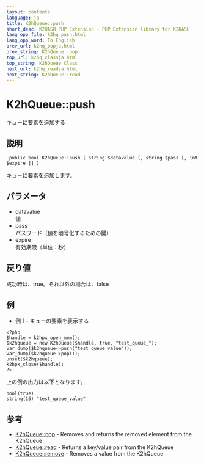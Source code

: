 ```yaml
---
layout: contents
language: ja
title: K2hQueue::push
short_desc: K2HASH PHP Extension - PHP Extension library for K2HASH
lang_opp_file: k2hq_push.html
lang_opp_word: To English
prev_url: k2hq_popja.html
prev_string: K2hQueue::pop
top_url: k2hq_classja.html
top_string: K2hQueue Class
next_url: k2hq_readja.html
next_string: K2hQueue::read
---
```


# K2hQueue::push
キューに要素を追加する

## 説明

```
 public bool K2hQueue::push ( string $datavalue [, string $pass [, int $expire ]] )
```

キューに要素を追加します。

## パラメータ
- datavalue  
値
- pass  
パスワード（値を暗号化するための鍵）
- expire  
有効期限（単位：秒）

## 戻り値
成功時は、true。それ以外の場合は、false

## 例
- 例 1 - キューの要素を表示する

```
<?php
$handle = k2hpx_open_mem();
$k2hqueue = new K2hQueue($handle, true, "test_queue_");
var_dump($k2hqueue->push("test_queue_value"));
var_dump($k2hqueue->pop());
unset($k2hqueue);
k2hpx_close($handle);
?>
```

上の例の出力は以下となります。

```
bool(true)
string(16) "test_queue_value"
```


## 参考
- [K2hQueue::pop](k2hq_pop.html) - Removes and returns the removed element from the K2hQueue
- [K2hQueue::read](k2hq_read.html) - Returns a key/value pair from the K2hQueue
- [K2hQueue::remove](k2hq_remove.html) - Removes a value from the K2hQueue

